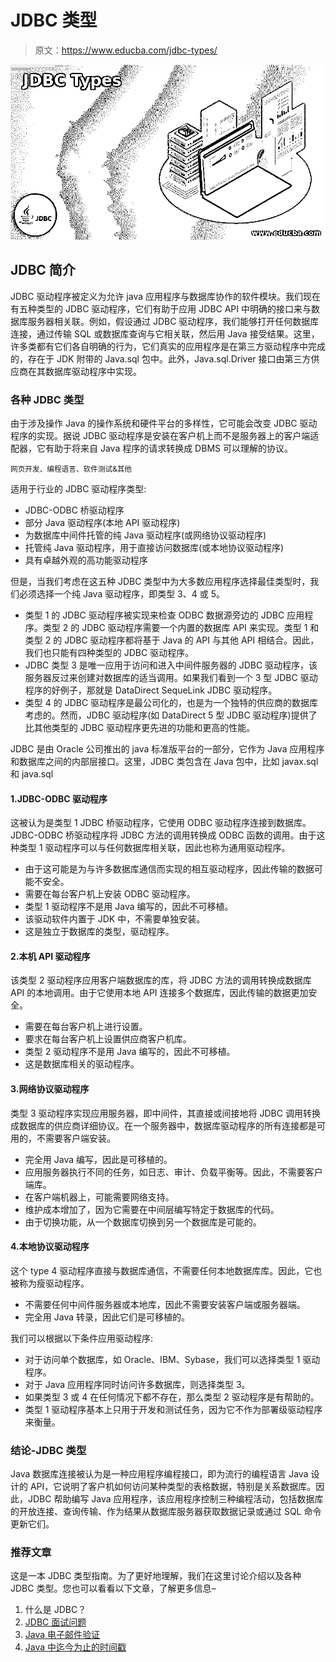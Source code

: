 # JDBC 类型

> 原文：<https://www.educba.com/jdbc-types/>

![JDBC Types](img/66474cc0fdeafa7b95a70e0c84f65d30.png)



## JDBC 简介

JDBC 驱动程序被定义为允许 java 应用程序与数据库协作的软件模块。我们现在有五种类型的 JDBC 驱动程序，它们有助于应用 JDBC API 中明确的接口来与数据库服务器相关联。例如，假设通过 JDBC 驱动程序，我们能够打开任何数据库连接，通过传输 SQL 或数据库查询与它相关联，然后用 Java 接受结果。这里，许多类都有它们各自明确的行为，它们真实的应用程序是在第三方驱动程序中完成的，存在于 JDK 附带的 Java.sql 包中。此外，Java.sql.Driver 接口由第三方供应商在其数据库驱动程序中实现。

### 各种 JDBC 类型

由于涉及操作 Java 的操作系统和硬件平台的多样性，它可能会改变 JDBC 驱动程序的实现。据说 JDBC 驱动程序是安装在客户机上而不是服务器上的客户端适配器，它有助于将来自 Java 程序的请求转换成 DBMS 可以理解的协议。

<small>网页开发、编程语言、软件测试&其他</small>

适用于行业的 JDBC 驱动程序类型:

*   JDBC-ODBC 桥驱动程序
*   部分 Java 驱动程序(本地 API 驱动程序)
*   为数据库中间件托管的纯 Java 驱动程序(或网络协议驱动程序)
*   托管纯 Java 驱动程序，用于直接访问数据库(或本地协议驱动程序)
*   具有卓越外观的高功能驱动程序

但是，当我们考虑在这五种 JDBC 类型中为大多数应用程序选择最佳类型时，我们必须选择一个纯 Java 驱动程序，即类型 3、4 或 5。

*   类型 1 的 JDBC 驱动程序被实现来检查 ODBC 数据源旁边的 JDBC 应用程序。类型 2 的 JDBC 驱动程序需要一个内置的数据库 API 来实现。类型 1 和类型 2 的 JDBC 驱动程序都将基于 Java 的 API 与其他 API 相结合。因此，我们也只能有四种类型的 JDBC 驱动程序。
*   JDBC 类型 3 是唯一应用于访问和进入中间件服务器的 JDBC 驱动程序，该服务器反过来创建对数据库的适当调用。如果我们看到一个 3 型 JDBC 驱动程序的好例子，那就是 DataDirect SequeLink JDBC 驱动程序。
*   类型 4 的 JDBC 驱动程序是最公司化的，也是为一个独特的供应商的数据库考虑的。然而，JDBC 驱动程序(如 DataDirect 5 型 JDBC 驱动程序)提供了比其他类型的 JDBC 驱动程序更先进的功能和更高的性能。

JDBC 是由 Oracle 公司推出的 java 标准版平台的一部分，它作为 Java 应用程序和数据库之间的内部层接口。这里，JDBC 类包含在 Java 包中，比如 javax.sql 和 java.sql

#### 1.JDBC-ODBC 驱动程序

这被认为是类型 1 JDBC 桥驱动程序，它使用 ODBC 驱动程序连接到数据库。JDBC-ODBC 桥驱动程序将 JDBC 方法的调用转换成 ODBC 函数的调用。由于这种类型 1 驱动程序可以与任何数据库相关联，因此也称为通用驱动程序。

*   由于这可能是为与许多数据库通信而实现的相互驱动程序，因此传输的数据可能不安全。
*   需要在每台客户机上安装 ODBC 驱动程序。
*   类型 1 驱动程序不是用 Java 编写的，因此不可移植。
*   该驱动软件内置于 JDK 中，不需要单独安装。
*   这是独立于数据库的类型，驱动程序。

#### 2.本机 API 驱动程序

该类型 2 驱动程序应用客户端数据库的库，将 JDBC 方法的调用转换成数据库 API 的本地调用。由于它使用本地 API 连接多个数据库，因此传输的数据更加安全。

*   需要在每台客户机上进行设置。
*   要求在每台客户机上设置供应商客户机库。
*   类型 2 驱动程序不是用 Java 编写的，因此不可移植。
*   这是数据库相关的驱动程序。

#### 3.网络协议驱动程序

类型 3 驱动程序实现应用服务器，即中间件，其直接或间接地将 JDBC 调用转换成数据库的供应商详细协议。在一个服务器中，数据库驱动程序的所有连接都是可用的，不需要客户端安装。

*   完全用 Java 编写，因此是可移植的。
*   应用服务器执行不同的任务，如日志、审计、负载平衡等。因此，不需要客户端库。
*   在客户端机器上，可能需要网络支持。
*   维护成本增加了，因为它需要在中间层编写特定于数据库的代码。
*   由于切换功能，从一个数据库切换到另一个数据库是可能的。

#### 4.本地协议驱动程序

这个 type 4 驱动程序直接与数据库通信，不需要任何本地数据库库。因此，它也被称为瘦驱动程序。

*   不需要任何中间件服务器或本地库，因此不需要安装客户端或服务器端。
*   完全用 Java 转录，因此它们是可移植的。

我们可以根据以下条件应用驱动程序:

*   对于访问单个数据库，如 Oracle、IBM、Sybase，我们可以选择类型 1 驱动程序。
*   对于 Java 应用程序同时访问许多数据库，则选择类型 3。
*   如果类型 3 或 4 在任何情况下都不存在，那么类型 2 驱动程序是有帮助的。
*   类型 1 驱动程序基本上只用于开发和测试任务，因为它不作为部署级驱动程序来衡量。

### 结论-JDBC 类型

Java 数据库连接被认为是一种应用程序编程接口，即为流行的编程语言 Java 设计的 API，它说明了客户机如何访问某种类型的表格数据，特别是关系数据库。因此，JDBC 帮助编写 Java 应用程序，该应用程序控制三种编程活动，包括数据库的开放连接、查询传输、作为结果从数据库服务器获取数据记录或通过 SQL 命令更新它们。

### 推荐文章

这是一本 JDBC 类型指南。为了更好地理解，我们在这里讨论介绍以及各种 JDBC 类型。您也可以看看以下文章，了解更多信息–

1.  什么是 JDBC？
2.  [JDBC 面试问题](https://www.educba.com/jdbc-interview-questions/)
3.  [Java 电子邮件验证](https://www.educba.com/java-email-validation/)
4.  [Java 中迄今为止的时间戳](https://www.educba.com/timestamp-to-date-in-java/)





